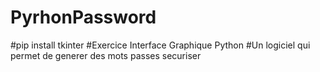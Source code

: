 # PyrhonPassword
#pip install tkinter
#Exercice Interface Graphique Python
#Un logiciel qui permet de generer des mots passes securiser 
